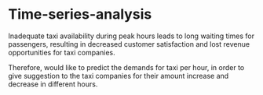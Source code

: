 # Time-series-analysis

Inadequate taxi availability during peak hours leads to long waiting times for passengers, 
resulting in decreased customer satisfaction and lost revenue opportunities for taxi companies.

Therefore, would like to predict the demands for taxi per hour, in order to give suggestion to the taxi companies
for their amount increase and decrease in different hours.
